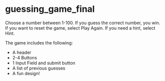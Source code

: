 # guessing_game_final
Choose a number between 1-100. If you guess the correct number, you win. If you want to reset the game, select Play Again. If you need a hint, select Hint.

The game includes the following:

- A header
- 2-4 Buttons
- 1 Input Field and submit button
- A list of previous guesses
- A fun design!
